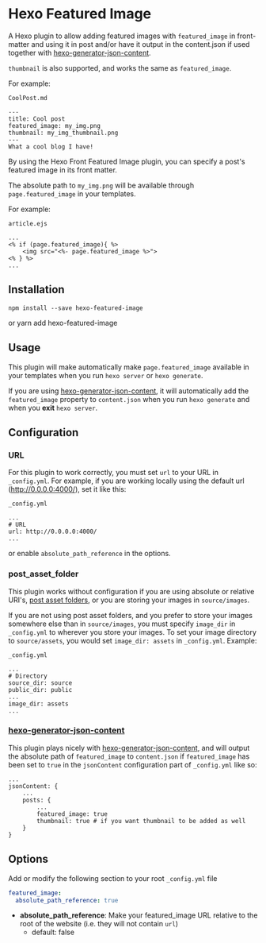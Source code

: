 # Hexo Featured Image

A Hexo plugin to allow adding featured images with `featured_image` in front-matter and using it in post and/or have it output in the content.json if used together with [hexo-generator-json-content](https://github.com/alexbruno/hexo-generator-json-content).

`thumbnail` is also supported, and works the same as `featured_image`.

For example:

`CoolPost.md`

    ---
    title: Cool post
    featured_image: my_img.png
    thumbnail: my_img_thumbnail.png
    ---
    What a cool blog I have!

By using the Hexo Front Featured Image plugin, you can specify a post's featured image in its front matter.

The absolute path to `my_img.png` will be available through `page.featured_image` in your templates.

For example:

`article.ejs`

    ...
    <% if (page.featured_image){ %>
        <img src="<%- page.featured_image %>">
    <% } %>
    ...

## Installation

    npm install --save hexo-featured-image

or
yarn add hexo-featured-image

## Usage

This plugin will make automatically make `page.featured_image` available in your templates when you run `hexo server` or `hexo generate`.

If you are using [hexo-generator-json-content](https://github.com/alexbruno/hexo-generator-json-content), it will automatically add the `featured_image` property to `content.json` when you run `hexo generate` and when you **exit** `hexo server`.

## Configuration

### URL

For this plugin to work correctly, you must set `url` to your URL in `_config.yml`. For example, if you are working locally using the default url (http://0.0.0.0:4000/), set it like this:

`_config.yml`

    ...
    # URL
    url: http://0.0.0.0:4000/
    ...

or enable `absolute_path_reference` in the options.

### post_asset_folder

This plugin works without configuration if you are using absolute or relative URI's, [post asset folders](https://hexo.io/docs/asset-folders.html), or you are storing your images in `source/images`.

If you are not using post asset folders, and you prefer to store your images somewhere else than in `source/images`, you must specify `image_dir` in `_config.yml` to wherever you store your images. To set your image directory to `source/assets`, you would set `image_dir: assets` in `_config.yml`. Example:

`_config.yml`

    ...
    # Directory
    source_dir: source
    public_dir: public
    ...
    image_dir: assets
    ...

### [hexo-generator-json-content](https://github.com/alexbruno/hexo-generator-json-content)

This plugin plays nicely with [hexo-generator-json-content](https://github.com/alexbruno/hexo-generator-json-content), and will output the absolute path of `featured_image` to `content.json` if `featured_image` has been set to `true` in the `jsonContent` configuration part of `_config.yml` like so:

    ...
    jsonContent: {
    	...
        posts: {
        	...
            featured_image: true
            thumbnail: true # if you want thumbnail to be added as well
        }
    }

## Options
Add or modify the following section to your root `_config.yml` file

``` yaml
featured_image:
  absolute_path_reference: true
```

- **absolute_path_reference**: Make your featured_image URL relative to the root of the website (i.e. they will not contain `url`)
  - default: false
